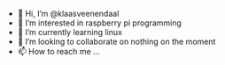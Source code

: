 - 👋 Hi, I’m @klaasveenendaal
- 👀 I’m interested in raspberry pi programming
- 🌱 I’m currently learning linux
- 💞️ I’m looking to collaborate on nothing on the moment
- 📫 How to reach me ...

<!---
klaasveenendaal/klaasveenendaal is a ✨ special ✨ repository because its `README.md` (this file) appears on your GitHub profile.
You can click the Preview link to take a look at your changes.
--->
